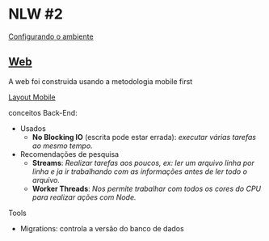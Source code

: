 # NLW #2

[Configurando o ambiente](https://www.notion.so/Configurando-Ambiente-NLW-98a471ad3cb6448284b8ceed31c45767)

## [Web](https://www.figma.com/file/GHGS126t7WYjnPZdRKChJF/Proffy-Web)

A web foi construida usando a metodologia mobile first

[Layout Mobile](https://www.figma.com/file/e33KvgUpFdunXxJjHnK7CG/Proffy-Mobile)

conceitos Back-End:
- Usados
	- **No Blocking IO** (escrita pode estar errada): _executar várias tarefas ao mesmo tempo._
- Recomendações de pesquisa
	- **Streams**: _Realizar tarefas aos poucos, ex: ler um arquivo linha por linha e ja ir trabalhando com as informações antes de ler todo o arquivo._
	- **Worker Threads**: _Nos permite trabalhar com todos os cores do CPU para realizar ações com Node._

Tools
- Migrations: controla a versão do banco de dados
